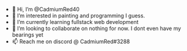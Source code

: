 - 👋 Hi, I’m @CadmiumRed40
- 👀 I’m interested in painting and programming I guess.
- 🌱 I’m currently learning fullstack web development
- 💞️ I’m looking to collaborate on nothing for now. I dont even have my bearings yet
- 📫 Reach me on discord @ CadmiumRed#3288

<!---
CadmiumRed40/CadmiumRed40 is a ✨ special ✨ repository because its `README.md` (this file) appears on your GitHub profile.
You can click the Preview link to take a look at your changes.
--->
